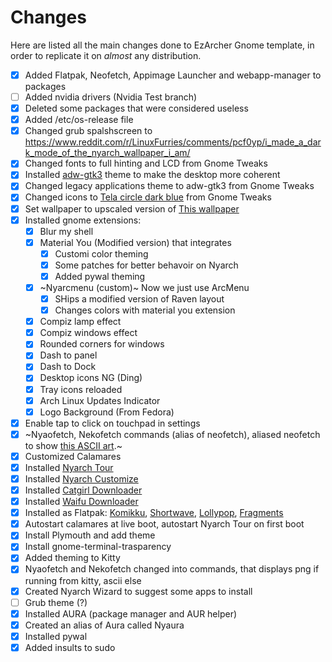 # Changes
Here are listed all the main changes done to EzArcher Gnome template, in order to replicate it on *almost* any distribution.

- [x] Added Flatpak, Neofetch, Appimage Launcher and webapp-manager to packages
- [ ] Added nvidia drivers (Nvidia Test branch)
- [x] Deleted some packages that were considered useless
- [x] Added /etc/os-release file
- [x] Changed grub spalshscreen to https://www.reddit.com/r/LinuxFurries/comments/pcf0yp/i_made_a_dark_mode_of_the_nyarch_wallpaper_i_am/
- [x] Changed fonts to full hinting and LCD from Gnome Tweaks
- [x] Installed [adw-gtk3](https://github.com/lassekongo83/adw-gtk3) theme to make the desktop more coherent
- [x] Changed legacy applications theme to adw-gtk3 from Gnome Tweaks
- [x] Changed icons to [Tela circle dark blue](https://github.com/vinceliuice/Tela-circle-icon-theme) from Gnome Tweaks
- [x] Set wallpaper to upscaled version of [This wallpaper](https://wallhaven.cc/w/mpg7qk)
- [x] Installed gnome extensions:
    - [x] Blur my shell
    - [x] Material You (Modified version) that integrates
        - [x] Customi color theming
        - [x] Some patches for better behavoir on Nyarch 
        - [x] Added pywal theming
    - [x] ~Nyarcmenu (custom)~ Now we just use ArcMenu
        - [x] SHips a modified version of Raven layout
        - [x] Changes colors with material you extension 
    - [x] Compiz lamp effect
    - [x] Compiz windows effect
    - [x] Rounded corners for windows
    - [x] Dash to panel
    - [x] Dash to Dock
    - [x] Desktop icons NG (Ding)
    - [x] Tray icons reloaded
    - [x] Arch Linux Updates Indicator
    - [x] Logo Background (From Fedora)
- [x] Enable tap to click on touchpad in settings
- [x] ~Nyaofetch, Nekofetch commands (alias of neofetch), aliased neofetch to show [this ASCII art](https://gist.github.com/jso8910/06e939e95bb0071f7a0d8f12a63c10ac).~
- [x] Customized Calamares
- [x] Installed [Nyarch Tour](https://github.com/NyarchLinux/NyarchTour)
- [x] Installed [Nyarch Customize](https://github.com/NyarchLinux/NyarchCustomize)
- [x] Installed [Catgirl Downloader](https://github.com/NyarchLinux/CatgirlDownloader)
- [x] Installed [Waifu Downloader](https://github.com/NyarchLinux/WaifuDownloader)
- [x] Installed as Flatpak: [Komikku](https://valos.gitlab.io/Komikku/), [Shortwave](https://gitlab.gnome.org/World/Shortwave), [Lollypop](https://wiki.gnome.org/Apps/Lollypop), [Fragments](https://gitlab.gnome.org/World/Fragments)
- [x] Autostart calamares at live boot, autostart Nyarch Tour on first boot
- [x] Install Plymouth and add theme
- [x] Install gnome-terminal-trasparency 
- [x] Added theming to Kitty
- [x] Nyaofetch and Nekofetch changed into commands, that displays png if running from kitty, ascii else
- [x] Created Nyarch Wizard to suggest some apps to install
- [ ] Grub theme (?)
- [x] Installed AURA (package manager and AUR helper)
- [x] Created an alias of Aura called Nyaura
- [x] Installed pywal
- [x] Added insults to sudo
